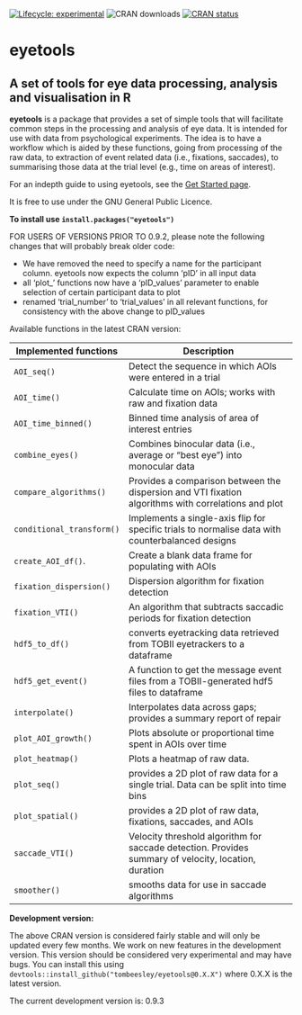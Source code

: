 
<!-- 
&#10;README.md is generated from README.Rmd. Please edit README.Rmd 
&#10;If you use index.Rmd or README.Rmd it's your responsibility to knit the document to create the corresponding .md. pkgdown does not do this for you because it only touches files in the doc/ directory.
&#10;-->
<!-- badges: start -->

[![Lifecycle:
experimental](https://img.shields.io/badge/lifecycle-experimental-orange.svg)](https://lifecycle.r-lib.org/articles/stages.html#experimental)
![CRAN
downloads](https://cranlogs.r-pkg.org/badges/grand-total/eyetools)
[![CRAN
status](https://www.r-pkg.org/badges/version/eyetools)](https://CRAN.R-project.org/package=eyetools)
<!-- badges: end -->

# **eyetools**

## A set of tools for eye data processing, analysis and visualisation in R

**eyetools** is a package that provides a set of simple tools that will
facilitate common steps in the processing and analysis of eye data. It
is intended for use with data from psychological experiments. The idea
is to have a workflow which is aided by these functions, going from
processing of the raw data, to extraction of event related data (i.e.,
fixations, saccades), to summarising those data at the trial level
(e.g., time on areas of interest).

For an indepth guide to using eyetools, see the [Get Started
page](https://tombeesley.github.io/eyetools/articles/eyetools.html).

It is free to use under the GNU General Public Licence.

**To install use `install.packages("eyetools")`**

FOR USERS OF VERSIONS PRIOR TO 0.9.2, please note the following changes that will probably break older code:

- We have removed the need to specify a name for the participant column.
  eyetools now expects the column ‘pID’ in all input data
- all ‘plot\_’ functions now have a ‘pID_values’ parameter to enable
  selection of certain participant data to plot
- renamed ‘trial_number’ to ‘trial_values’ in all relevant functions,
  for consistency with the above change to pID_values
  
Available functions in the latest CRAN version:

| Implemented functions | Description |
|----|----|
| `AOI_seq()` | Detect the sequence in which AOIs were entered in a trial |
| `AOI_time()` | Calculate time on AOIs; works with raw and fixation data |
| `AOI_time_binned()` | Binned time analysis of area of interest entries |
| `combine_eyes()` | Combines binocular data (i.e., average or “best eye”) into monocular data |
| `compare_algorithms()` | Provides a comparison between the dispersion and VTI fixation algorithms with correlations and plot |
| `conditional_transform()` | Implements a single-axis flip for specific trials to normalise data with counterbalanced designs |
| `create_AOI_df()`. | Create a blank data frame for populating with AOIs |
| `fixation_dispersion()` | Dispersion algorithm for fixation detection |
| `fixation_VTI()` | An algorithm that subtracts saccadic periods for fixation detection |
| `hdf5_to_df()` | converts eyetracking data retrieved from TOBII eyetrackers to a dataframe |
| `hdf5_get_event()` | A function to get the message event files from a TOBII-generated hdf5 files to dataframe |
| `interpolate()` | Interpolates data across gaps; provides a summary report of repair |
| `plot_AOI_growth()` | Plots absolute or proportional time spent in AOIs over time |
| `plot_heatmap()` | Plots a heatmap of raw data. |
| `plot_seq()` | provides a 2D plot of raw data for a single trial. Data can be split into time bins |
| `plot_spatial()` | provides a 2D plot of raw data, fixations, saccades, and AOIs |
| `saccade_VTI()` | Velocity threshold algorithm for saccade detection. Provides summary of velocity, location, duration |
| `smoother()` | smooths data for use in saccade algorithms |

**Development version:**

The above CRAN version is considered fairly stable and will only be
updated every few months. We work on new features in the development
version. This version should be considered very experimental and may
have bugs. You can install this using
`devtools::install_github("tombeesley/eyetools@0.X.X")` where 0.X.X is
the latest version.

The current development version is: 0.9.3
